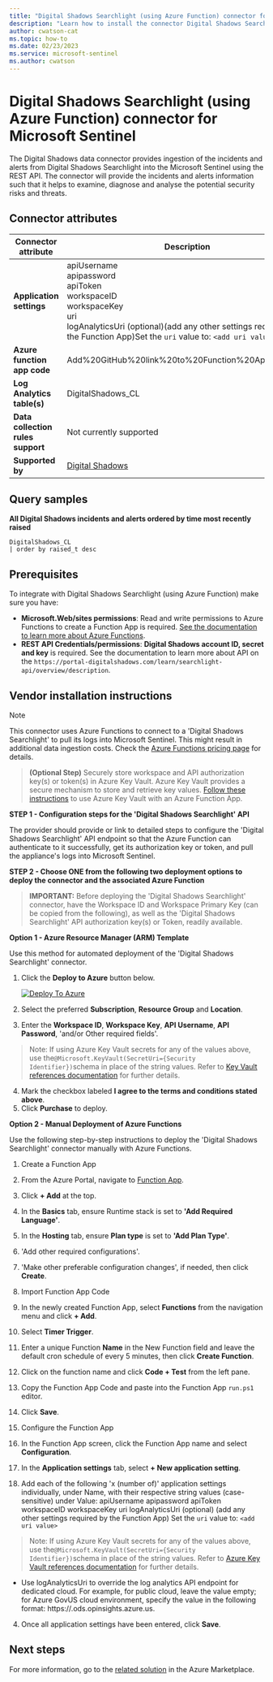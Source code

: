 ```yaml
---
title: "Digital Shadows Searchlight (using Azure Function) connector for Microsoft Sentinel"
description: "Learn how to install the connector Digital Shadows Searchlight (using Azure Function) to connect your data source to Microsoft Sentinel."
author: cwatson-cat
ms.topic: how-to
ms.date: 02/23/2023
ms.service: microsoft-sentinel
ms.author: cwatson
---
```


# Digital Shadows Searchlight (using Azure Function) connector for Microsoft Sentinel

The Digital Shadows data connector provides ingestion of the incidents and alerts from Digital Shadows Searchlight into the Microsoft Sentinel using the REST API. The connector will provide the incidents and alerts information such that it helps to examine, diagnose and analyse the potential security risks and threats.

## Connector attributes

| Connector attribute | Description |
| --- | --- |
| **Application settings** | apiUsername<br/>apipassword<br/>apiToken<br/>workspaceID<br/>workspaceKey<br/>uri<br/>logAnalyticsUri (optional)(add any other settings required by the Function App)Set the <code>uri</code> value to: <code>&lt;add uri value&gt;</code> |
| **Azure function app code** | Add%20GitHub%20link%20to%20Function%20App%20code |
| **Log Analytics table(s)** | DigitalShadows_CL<br/> |
| **Data collection rules support** | Not currently supported |
| **Supported by** | [Digital Shadows](https://www.digitalshadows.com/) |

## Query samples

**All Digital Shadows incidents and alerts ordered by time most recently raised**
   ```kusto
DigitalShadows_CL 
   | order by raised_t desc
   ```



## Prerequisites

To integrate with Digital Shadows Searchlight (using Azure Function) make sure you have: 

- **Microsoft.Web/sites permissions**: Read and write permissions to Azure Functions to create a Function App is required. [See the documentation to learn more about Azure Functions](https://learn.microsoft.com/azure/azure-functions/).
- **REST API Credentials/permissions**: **Digital Shadows account ID, secret and key** is required.  See the documentation to learn more about API on the `https://portal-digitalshadows.com/learn/searchlight-api/overview/description`.


## Vendor installation instructions


> [!NOTE]
   >  This connector uses Azure Functions to connect to a 'Digital Shadows Searchlight' to pull its logs into Microsoft Sentinel. This might result in additional data ingestion costs. Check the [Azure Functions pricing page](https://azure.microsoft.com/pricing/details/functions/) for details.


>**(Optional Step)** Securely store workspace and API authorization key(s) or token(s) in Azure Key Vault. Azure Key Vault provides a secure mechanism to store and retrieve key values. [Follow these instructions](https://learn.microsoft.com/azure/app-service/app-service-key-vault-references) to use Azure Key Vault with an Azure Function App.


**STEP 1 - Configuration steps for the 'Digital Shadows Searchlight' API**

The provider should provide or link to detailed steps to configure the 'Digital Shadows Searchlight' API endpoint so that the Azure Function can authenticate to it successfully, get its authorization key or token, and pull the appliance's logs into Microsoft Sentinel.


**STEP 2 - Choose ONE from the following two deployment options to deploy the connector and the associated Azure Function**

>**IMPORTANT:** Before deploying the 'Digital Shadows Searchlight' connector, have the Workspace ID  and Workspace Primary Key (can be copied from the following), as well as the 'Digital Shadows Searchlight' API authorization key(s) or Token, readily available.




**Option 1 - Azure Resource Manager (ARM) Template**

Use this method for automated deployment of the 'Digital Shadows Searchlight' connector.

1. Click the **Deploy to Azure** button below. 

	[![Deploy To Azure](https://aka.ms/deploytoazurebutton)](https://aka.ms/sentinel-Digitalshadows-azuredeploy)
2. Select the preferred **Subscription**, **Resource Group** and **Location**. 
3. Enter the **Workspace ID**, **Workspace Key**, **API Username**, **API Password**, 'and/or Other required fields'. 
>Note: If using Azure Key Vault secrets for any of the values above, use the`@Microsoft.KeyVault(SecretUri={Security Identifier})`schema in place of the string values. Refer to [Key Vault references documentation](https://learn.microsoft.com/azure/app-service/app-service-key-vault-references) for further details. 
4. Mark the checkbox labeled **I agree to the terms and conditions stated above**. 
5. Click **Purchase** to deploy.


**Option 2 - Manual Deployment of Azure Functions**

 Use the following step-by-step instructions to deploy the 'Digital Shadows Searchlight' connector manually with Azure Functions.

1. Create a Function App

1.  From the Azure Portal, navigate to [Function App](https://portal.azure.com/#blade/HubsExtension/BrowseResource/resourceType/Microsoft.Web%2Fsites/kind/functionapp).
2. Click **+ Add** at the top.
3. In the **Basics** tab, ensure Runtime stack is set to **'Add Required Language'**. 
4. In the **Hosting** tab, ensure **Plan type** is set to **'Add Plan Type'**.
5. 'Add other required configurations'. 
5. 'Make other preferable configuration changes', if needed, then click **Create**.

2. Import Function App Code

1. In the newly created Function App, select **Functions** from the navigation menu and click **+ Add**.
2. Select **Timer Trigger**.
3. Enter a unique Function **Name** in the New Function field and leave the default cron schedule of every 5 minutes, then click **Create Function**.
4. Click on the function name and click **Code + Test** from the left pane.
5. Copy the Function App Code and paste into the Function App `run.ps1` editor.
6. Click **Save**.

3. Configure the Function App

1. In the Function App screen, click the Function App name and select **Configuration**.
2. In the **Application settings** tab, select **+ New application setting**.
3. Add each of the following 'x (number of)' application settings individually, under Name, with their respective string values (case-sensitive) under Value: 
		apiUsername
		apipassword
		apiToken
		workspaceID
		workspaceKey
		uri
		logAnalyticsUri (optional)
(add any other settings required by the Function App)
Set the `uri` value to: `<add uri value>` 
>Note: If using Azure Key Vault secrets for any of the values above, use the`@Microsoft.KeyVault(SecretUri={Security Identifier})`schema in place of the string values. Refer to [Azure Key Vault references documentation](https://learn.microsoft.com/azure/app-service/app-service-key-vault-references) for further details.
 - Use logAnalyticsUri to override the log analytics API endpoint for dedicated cloud. For example, for public cloud, leave the value empty; for Azure GovUS cloud environment, specify the value in the following format: https://<CustomerId>.ods.opinsights.azure.us. 
4. Once all application settings have been entered, click **Save**.



## Next steps

For more information, go to the [related solution](https://azuremarketplace.microsoft.com/en-us/marketplace/apps/digitalshadows1662022995707.digitalshadows_searchlight_for_sentinel?tab=Overview) in the Azure Marketplace.
